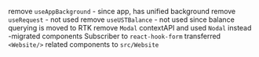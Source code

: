 remove `useAppBackground` - since app, has unified background
remove `useRequest` - not used 
remove `useUSTBalance` - not used since balance querying is moved to RTK
remove `Modal` contextAPI and used `Nodal` instead
	-migrated components Subscriber to `react-hook-form`
transferred `<Website/>` related components to `src/Website`
